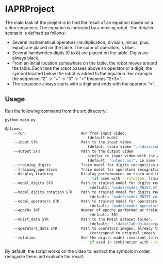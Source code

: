 # IAPRProject

The main task of the project is to find the result of an equation based on a video sequence. The equation is indicated by a moving robot. The detailed scenario is defined as follows:
- Several mathematical operators (multiplication, division, minus, plus, equal) are placed on the table. The color of operators is blue .
- Several handwritten digits (0 to 8) are placed on the table. Digits are always black. 
- From an initial location somewhere on the table, the robot moves around the table. Each time the robot passes above an operator or a digit, the symbol located below the robot is added to the equation. For example the sequence “2” → “+” → “3” → “=” becomes “2+3=”.
- The sequence always starts with a digit and ends with the operator “=”.

## Usage
Run the following command from the src directory:
```bash
python main.py

Options:
    --run                          Run from input video.
                                      (default mode)
    --input STR                    Path to the input video.
                                      (defaut: train video "..\data\robot_parcours_1.avi")
    --output STR                   Path to the output video 
                                      similar to input video with the analysis and expression in more.
                                      (default: "output.avi", in same folder)
    --training_digits              Train model for digits recognition on MNIST dataset.
    --training_operators           Train model for operators recognition.
    --display_training             Display performances on train and test set. 
                                        (if used with --rotation, trains the rotation invariant model)
    --model_digits STR             Path to trained model for digits recognition. 
                                       (default: "model/model_MNIST.pt")
    --model_digits_rotation STR    Path to trained model for digits recognition invariant to rotation 
                                       (default: "model/model_MNIST_rotation.pt")
    --model_operators STR          Path to trained model for operators recognition. 
                                       (default: "model/model_operators.pt")
    --epochs INT                   Number of epochs performed at training.
                                       (default: 50)
    --mnist_data STR               Path to the MNIST dataset folder.
                                       (default: ".\data\lab-03-data\part2")
    --operators_data STR           Path to operators images, already treated. 
                                       (correspond to original images + images cropped from video)
    --rotation                     Use the digits model invariant to rotation. 
                                       if used in combination with --training_digits, trains the rotation invariant model.
```

By default, the script works on the video to: extract the symbols in order, recognize them and evaluate the result.
